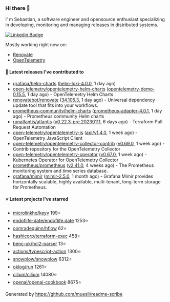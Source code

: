 ### Hi there 👋

I’ m Sebastian, a software engineer and opensource enthusiast specializing in developing, monitoring and managing releases in distributed systems.

[![Linkedin Badge](https://img.shields.io/badge/-LinkedIn-blue?style=flat&logo=Linkedin&logoColor=white&link=https://www.linkedin.com/in/sebastian-poxhofer/)](https://www.linkedin.com/in/sebastian-poxhofer/)

Mostly working right now on:
- [Renovate](https://github.com/renovatebot/renovate)
- [OpenTelemetry](https://github.com/open-telemetry)



#### 🚀 Latest releases I've contributed to

- [grafana/helm-charts](https://github.com/grafana/helm-charts) ([helm-loki-4.0.0](https://github.com/grafana/helm-charts/releases/tag/helm-loki-4.0.0), 1 day ago)
- [open-telemetry/opentelemetry-helm-charts](https://github.com/open-telemetry/opentelemetry-helm-charts) ([opentelemetry-demo-0.15.5](https://github.com/open-telemetry/opentelemetry-helm-charts/releases/tag/opentelemetry-demo-0.15.5), 1 day ago) - OpenTelemetry Helm Charts
- [renovatebot/renovate](https://github.com/renovatebot/renovate) ([34.105.3](https://github.com/renovatebot/renovate/releases/tag/34.105.3), 1 day ago) - Universal dependency update tool that fits into your workflows.
- [prometheus-community/helm-charts](https://github.com/prometheus-community/helm-charts) ([prometheus-adapter-4.0.1](https://github.com/prometheus-community/helm-charts/releases/tag/prometheus-adapter-4.0.1), 1 day ago) - Prometheus community Helm charts
- [runatlantis/atlantis](https://github.com/runatlantis/atlantis) ([v0.22.3-pre.20230111](https://github.com/runatlantis/atlantis/releases/tag/v0.22.3-pre.20230111), 6 days ago) - Terraform Pull Request Automation
- [open-telemetry/opentelemetry-js](https://github.com/open-telemetry/opentelemetry-js) ([api/v1.4.0](https://github.com/open-telemetry/opentelemetry-js/releases/tag/api/v1.4.0), 1 week ago) - OpenTelemetry JavaScript Client
- [open-telemetry/opentelemetry-collector-contrib](https://github.com/open-telemetry/opentelemetry-collector-contrib) ([v0.69.0](https://github.com/open-telemetry/opentelemetry-collector-contrib/releases/tag/v0.69.0), 1 week ago) - Contrib repository for the OpenTelemetry Collector
- [open-telemetry/opentelemetry-operator](https://github.com/open-telemetry/opentelemetry-operator) ([v0.67.0](https://github.com/open-telemetry/opentelemetry-operator/releases/tag/v0.67.0), 1 week ago) - Kubernetes Operator for OpenTelemetry Collector
- [prometheus/prometheus](https://github.com/prometheus/prometheus) ([v2.41.0](https://github.com/prometheus/prometheus/releases/tag/v2.41.0), 4 weeks ago) - The Prometheus monitoring system and time series database.
- [grafana/mimir](https://github.com/grafana/mimir) ([mimir-2.5.0](https://github.com/grafana/mimir/releases/tag/mimir-2.5.0), 1 month ago) - Grafana Mimir provides horizontally scalable, highly available, multi-tenant, long-term storage for Prometheus.

#### ⭐ Latest projects I've starred

- [microlinkhq/keyv](https://github.com/microlinkhq/keyv) 199⭐
- [endoflife-date/endoflife.date](https://github.com/endoflife-date/endoflife.date) 1253⭐
- [comradequinn/hflow](https://github.com/comradequinn/hflow) 62⭐
- [hashicorp/terraform-exec](https://github.com/hashicorp/terraform-exec) 458⭐
- [benc-uk/hcl2-parser](https://github.com/benc-uk/hcl2-parser) 13⭐
- [actions/typescript-action](https://github.com/actions/typescript-action) 1300⭐
- [snowplow/snowplow](https://github.com/snowplow/snowplow) 6312⭐
- [oklog/run](https://github.com/oklog/run) 1261⭐
- [cilium/cilium](https://github.com/cilium/cilium) 14080⭐
- [openai/openai-cookbook](https://github.com/openai/openai-cookbook) 8675⭐



Generated by https://github.com/muesli/readme-scribe
